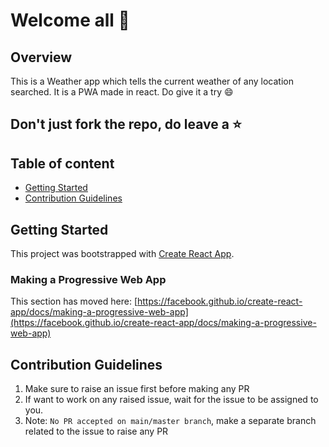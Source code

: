 # Welcome all 👋

## Overview
This is a Weather app which tells the current weather of any location searched. It is a PWA made in react.
Do give it a try 😄

## Don't just fork the repo, do leave a ⭐

## Table of content
* [Getting Started](##getting-started)
* [Contribution Guidelines](##contribution-guidelines)

## Getting Started
This project was bootstrapped with [Create React App](https://github.com/facebook/create-react-app).

### Making a Progressive Web App
This section has moved here: [https://facebook.github.io/create-react-app/docs/making-a-progressive-web-app](https://facebook.github.io/create-react-app/docs/making-a-progressive-web-app)

## Contribution Guidelines
1) Make sure to raise an issue first before making any PR 
2) If want to work on any raised issue, wait for the issue to be assigned to you.
3) Note: `No PR accepted on main/master branch`, make a separate branch related to the issue to raise any PR 
